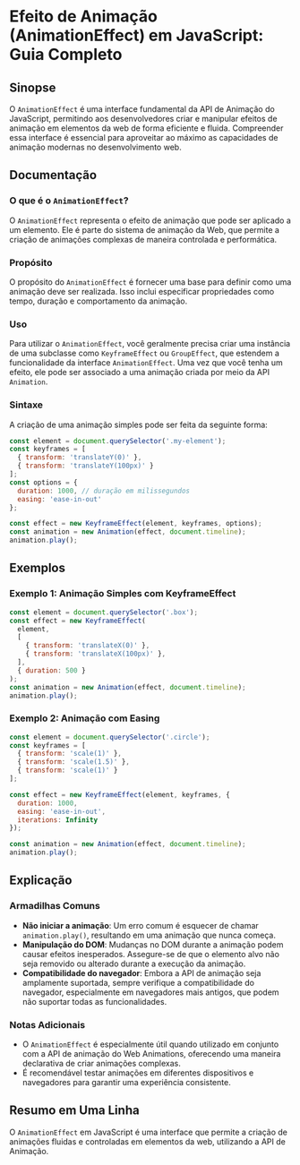 <!--
Meta Description: # Efeito de Animação (AnimationEffect) em JavaScript: Guia Completo ## Sinopse O `AnimationEffect` é uma interface fundamental da API de Animação do J...
Meta Keywords: animação, uma, const, animation, animationeffect
-->

# Efeito de Animação (AnimationEffect) em JavaScript: Guia Completo

## Sinopse
O `AnimationEffect` é uma interface fundamental da API de Animação do JavaScript, permitindo aos desenvolvedores criar e manipular efeitos de animação em elementos da web de forma eficiente e fluida. Compreender essa interface é essencial para aproveitar ao máximo as capacidades de animação modernas no desenvolvimento web.

## Documentação
### O que é o `AnimationEffect`?
O `AnimationEffect` representa o efeito de animação que pode ser aplicado a um elemento. Ele é parte do sistema de animação da Web, que permite a criação de animações complexas de maneira controlada e performática.

### Propósito
O propósito do `AnimationEffect` é fornecer uma base para definir como uma animação deve ser realizada. Isso inclui especificar propriedades como tempo, duração e comportamento da animação.

### Uso
Para utilizar o `AnimationEffect`, você geralmente precisa criar uma instância de uma subclasse como `KeyframeEffect` ou `GroupEffect`, que estendem a funcionalidade da interface `AnimationEffect`. Uma vez que você tenha um efeito, ele pode ser associado a uma animação criada por meio da API `Animation`.

### Sintaxe
A criação de uma animação simples pode ser feita da seguinte forma:

```javascript
const element = document.querySelector('.my-element');
const keyframes = [
  { transform: 'translateY(0)' },
  { transform: 'translateY(100px)' }
];
const options = {
  duration: 1000, // duração em milissegundos
  easing: 'ease-in-out'
};

const effect = new KeyframeEffect(element, keyframes, options);
const animation = new Animation(effect, document.timeline);
animation.play();
```

## Exemplos
### Exemplo 1: Animação Simples com KeyframeEffect
```javascript
const element = document.querySelector('.box');
const effect = new KeyframeEffect(
  element,
  [
    { transform: 'translateX(0)' },
    { transform: 'translateX(100px)' },
  ],
  { duration: 500 }
);
const animation = new Animation(effect, document.timeline);
animation.play();
```

### Exemplo 2: Animação com Easing
```javascript
const element = document.querySelector('.circle');
const keyframes = [
  { transform: 'scale(1)' },
  { transform: 'scale(1.5)' },
  { transform: 'scale(1)' }
];

const effect = new KeyframeEffect(element, keyframes, {
  duration: 1000,
  easing: 'ease-in-out',
  iterations: Infinity
});

const animation = new Animation(effect, document.timeline);
animation.play();
```

## Explicação
### Armadilhas Comuns
- **Não iniciar a animação**: Um erro comum é esquecer de chamar `animation.play()`, resultando em uma animação que nunca começa.
- **Manipulação do DOM**: Mudanças no DOM durante a animação podem causar efeitos inesperados. Assegure-se de que o elemento alvo não seja removido ou alterado durante a execução da animação.
- **Compatibilidade do navegador**: Embora a API de animação seja amplamente suportada, sempre verifique a compatibilidade do navegador, especialmente em navegadores mais antigos, que podem não suportar todas as funcionalidades.

### Notas Adicionais
- O `AnimationEffect` é especialmente útil quando utilizado em conjunto com a API de animação do Web Animations, oferecendo uma maneira declarativa de criar animações complexas.
- É recomendável testar animações em diferentes dispositivos e navegadores para garantir uma experiência consistente.

## Resumo em Uma Linha
O `AnimationEffect` em JavaScript é uma interface que permite a criação de animações fluidas e controladas em elementos da web, utilizando a API de Animação.